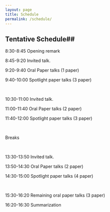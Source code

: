 ```yaml
---
layout: page
title: Schedule
permalink: /schedule/
---
```


## Tentative Schedule##

8:30-8:45 Opening remark 

8:45-9:20 Invited talk.

9:20-9:40 Oral Paper talks (1 paper)

9:40-10:00 Spotlight paper talks (3 paper)

<br>

10:30-11:00 Invited talk.

11:00-11:40 Oral Paper talks (2 paper)

11:40-12:00 Spotlight paper talks (3 paper)

<br>

Breaks

<br>

13:30-13:50 Invited talk. 

13:50-14:30 Oral Paper talks (2 paper)

14:30-15:00 Spotlight paper talks (4 paper)

<br>

15:30-16:20 Remaining oral paper talks (3 paper)

16:20-16:30 Summarization 

<script>
  (function(i,s,o,g,r,a,m){i['GoogleAnalyticsObject']=r;i[r]=i[r]||function(){
  (i[r].q=i[r].q||[]).push(arguments)},i[r].l=1*new Date();a=s.createElement(o),
  m=s.getElementsByTagName(o)[0];a.async=1;a.src=g;m.parentNode.insertBefore(a,m)
  })(window,document,'script','https://www.google-analytics.com/analytics.js','ga');

  ga('create', 'UA-48160406-2', 'auto');
  ga('send', 'pageview');

</script>
